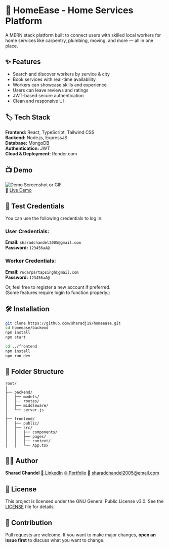 # 🚀 HomeEase - Home Services Platform

A MERN stack platform built to connect users with skilled local workers for home services like carpentry, plumbing, moving, and more — all in one place.

## ✨ Features

- Search and discover workers by service & city
- Book services with real-time availability
- Workers can showcase skills and experience
- Users can leave reviews and ratings
- JWT-based secure authentication
- Clean and responsive UI

## 🏷️ Tech Stack

**Frontend:** React, TypeScript, Tailwind CSS  
**Backend:** Node.js, ExpressJS  
**Database:** MongoDB  
**Authentication:** JWT  
**Cloud & Deployment:** Render.com

## 📺 Demo

![Demo Screenshot or GIF](link-to-your-screenshot-or-gif)  
🔗 [Live Demo](https://homeease-oa77.onrender.com)

## 🧪 Test Credentials

You can use the following credentials to log in: 

### User Credentials:
**Email:** `sharadchandel2005@gmail.com`  
**Password:** `123456aA@`

### Worker Credentials:
**Email:** `rudarpartapsingh@gmail.com`  
**Password:** `123456aA@`

Or, feel free to register a new account if preferred.  
(Some features require login to function properly.)

## 🛠️ Installation

```bash
git clone https://github.com/sharadj19/homeease.git
cd homeease/backend
npm install
npm start

cd ../frontend
npm install
npm run dev
````

## 📁 Folder Structure

```plaintext
root/
│
├── backend/       
│   ├── models/
│   ├── routes/
│   ├── middleware/
│   └── server.js
│
├── frontend/
│   ├── public/
│   ├── src/
│   │   ├── components/
│   │   ├── pages/
│   │   ├── context/
│   │   └── App.tsx
```

## 👨‍💻 Author

**Sharad Chandel**
[🔗 LinkedIn](https://www.linkedin.com/in/sharadchandel2005/)
[🌐 Portfolio](https://sharad.is-a.dev/)
📩 [sharadchandel2005@email.com](mailto:sharadchandel2005@email.com)

## 📝 License

This project is licensed under the GNU General Public License v3.0.
See the [LICENSE](./LICENSE) file for details.

## 🤝 Contribution

Pull requests are welcome.
If you want to make major changes, **open an issue first** to discuss what you want to change.

